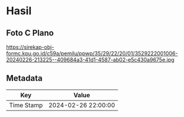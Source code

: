# Hasil

## Foto C Plano

https://sirekap-obj-formc.kpu.go.id/c59a/pemilu/ppwp/35/29/22/20/01/3529222001006-20240226-213225--409684a3-41d1-4587-ab02-e5c430a9675e.jpg


## Metadata

| Key        | Value               |
| ---------- | ------------------- |
| Time Stamp | 2024-02-26 22:00:00 |



